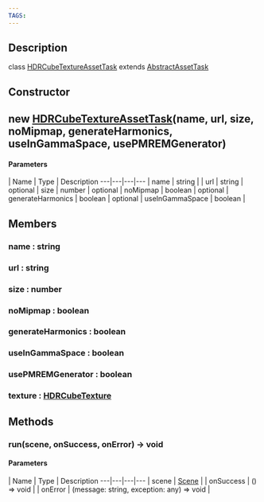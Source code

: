 ```yaml
---
TAGS:
---
```

## Description

class [HDRCubeTextureAssetTask](/classes/3.1/HDRCubeTextureAssetTask) extends [AbstractAssetTask](/classes/3.1/AbstractAssetTask)



## Constructor

## new [HDRCubeTextureAssetTask](/classes/3.1/HDRCubeTextureAssetTask)(name, url, size, noMipmap, generateHarmonics, useInGammaSpace, usePMREMGenerator)



#### Parameters
 | Name | Type | Description
---|---|---|---
 | name | string | 
 | url | string | 
optional | size | number | 
optional | noMipmap | boolean | 
optional | generateHarmonics | boolean | 
optional | useInGammaSpace | boolean | 
## Members

### name : string



### url : string



### size : number



### noMipmap : boolean



### generateHarmonics : boolean



### useInGammaSpace : boolean



### usePMREMGenerator : boolean



### texture : [HDRCubeTexture](/classes/3.1/HDRCubeTexture)



## Methods

### run(scene, onSuccess, onError) &rarr; void



#### Parameters
 | Name | Type | Description
---|---|---|---
 | scene | [Scene](/classes/3.1/Scene) | 
 | onSuccess | () =&gt; void | 
 | onError | (message: string, exception: any) =&gt; void | 
